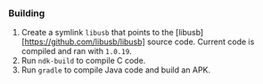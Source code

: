 ### Building

1. Create a symlink `libusb` that points to the [libusb][https://github.com/libusb/libusb] source code. Current code is compiled and ran with `1.0.19`.
2. Run `ndk-build` to compile C code.
3. Run `gradle` to compile Java code and build an APK.
